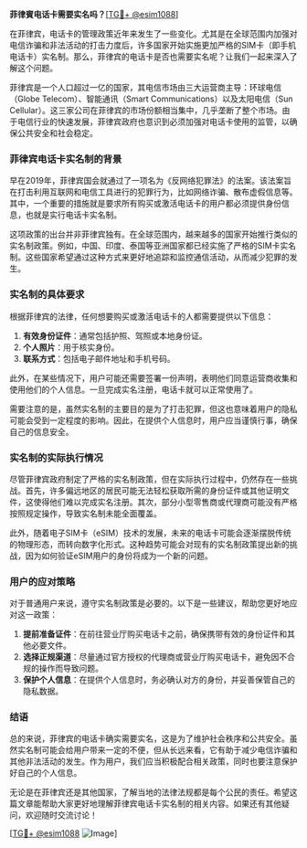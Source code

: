 **菲律賓电话卡需要实名吗？**[[TG💪+ @esim1088](https://t.me/s/esim1088)]

在菲律宾，电话卡的管理政策近年来发生了一些变化。尤其是在全球范围内加强对电信诈骗和非法活动的打击力度后，许多国家开始实施更加严格的SIM卡（即手机电话卡）实名制。那么，菲律宾的电话卡是否也需要实名呢？让我们一起来深入了解这个问题。

菲律宾是一个人口超过一亿的国家，其电信市场由三大运营商主导：环球电信（Globe Telecom）、智能通讯（Smart Communications）以及太阳电信（Sun Cellular）。这三家公司在菲律宾的市场份额相当集中，几乎垄断了整个市场。由于电信行业的快速发展，菲律宾政府也意识到必须加强对电话卡使用的监管，以确保公共安全和社会稳定。

### 菲律宾电话卡实名制的背景

早在2019年，菲律宾国会就通过了一项名为《反网络犯罪法》的法案。该法案旨在打击利用互联网和电信工具进行的犯罪行为，比如网络诈骗、散布虚假信息等。其中，一个重要的措施就是要求所有购买或激活电话卡的用户都必须提供身份信息，也就是实行电话卡实名制。

这项政策的出台并非菲律宾独有。在全球范围内，越来越多的国家开始推行类似的实名制政策。例如，中国、印度、泰国等亚洲国家都已经实施了严格的SIM卡实名制。这些国家希望通过这种方式来更好地追踪和监控通信活动，从而减少犯罪的发生。

### 实名制的具体要求

根据菲律宾的法律，任何想要购买或激活电话卡的人都需要提供以下信息：

1. **有效身份证件**：通常包括护照、驾照或本地身份证。
2. **个人照片**：用于核实身份。
3. **联系方式**：包括电子邮件地址和手机号码。

此外，在某些情况下，用户可能还需要签署一份声明，表明他们同意运营商收集和使用他们的个人信息。一旦完成实名注册，电话卡就可以正常使用了。

需要注意的是，虽然实名制的主要目的是为了打击犯罪，但这也意味着用户的隐私可能会受到一定程度的影响。因此，在提供个人信息时，用户应当谨慎行事，确保自己的信息安全。

### 实名制的实际执行情况

尽管菲律宾政府制定了严格的实名制政策，但在实际执行过程中，仍然存在一些挑战。首先，许多偏远地区的居民可能无法轻松获取所需的身份证件或其他证明文件，这使得他们难以完成实名注册。其次，部分小型零售商或代理商可能没有严格按照规定操作，导致实名制未能全面覆盖。

此外，随着电子SIM卡（eSIM）技术的发展，未来的电话卡可能会逐渐摆脱传统的物理形态，而转向数字化形式。这种趋势可能会对现有的实名制政策提出新的挑战，因为如何验证eSIM用户的身份将成为一个新的问题。

### 用户的应对策略

对于普通用户来说，遵守实名制政策是必要的。以下是一些建议，帮助您更好地应对这一政策：

1. **提前准备证件**：在前往营业厅购买电话卡之前，确保携带有效的身份证件和其他必要文件。
2. **选择正规渠道**：尽量通过官方授权的代理商或营业厅购买电话卡，避免因不合规的操作而导致问题。
3. **保护个人信息**：在提供个人信息时，务必确认对方的身份，并妥善保管自己的隐私数据。

### 结语

总的来说，菲律宾的电话卡确实需要实名，这是为了维护社会秩序和公共安全。虽然实名制可能会给用户带来一定的不便，但从长远来看，它有助于减少电信诈骗和其他非法活动的发生。作为用户，我们应当积极配合相关政策，同时也要注意保护好自己的个人信息。

无论是在菲律宾还是其他国家，了解当地的法律法规都是每个公民的责任。希望这篇文章能帮助大家更好地理解菲律宾电话卡实名制的相关内容。如果还有其他疑问，欢迎随时交流讨论！

[[TG💪+ @esim1088](https://t.me/s/esim1088) ![Image](https://i.postimg.cc/4NQfJmqS/Snipaste-2025-05-13-00-14-12.png)]